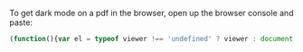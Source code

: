 To get dark mode on a pdf in the browser, open up the browser console and paste:

```js
(function(){var el = typeof viewer !== 'undefined' ? viewer : document.body; el.style.filter = 'invert(1) contrast(75%)';})()
```
